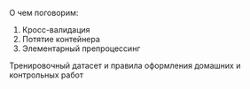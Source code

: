 О чем поговорим:
1. Кросс-валидация
2. Потятие контейнера
3. Элементарный препроцессинг

Тренировочный датасет и правила оформления домашних и контрольных работ  
